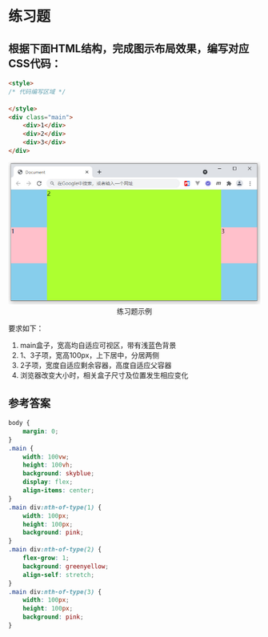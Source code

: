 # 练习题

## 根据下面HTML结构，完成图示布局效果，编写对应CSS代码：

```html
<style>
/* 代码编写区域 */

</style>
<div class="main">
    <div>1</div>
    <div>2</div>
    <div>3</div>
</div>
```
<div align=center>
	<img src="./img/4_练习_1.jpg" />
    <div>练习题示例</div>
</div>

要求如下：

1. main盒子，宽高均自适应可视区，带有浅蓝色背景
2. 1、3子项，宽高100px，上下居中，分居两侧
3. 2子项，宽度自适应剩余容器，高度自适应父容器
4. 浏览器改变大小时，相关盒子尺寸及位置发生相应变化

## 参考答案

```css
body {
    margin: 0;
}
.main {
    width: 100vw;
    height: 100vh;
    background: skyblue;
    display: flex;
    align-items: center;
}
.main div:nth-of-type(1) {
    width: 100px;
    height: 100px;
    background: pink;
}
.main div:nth-of-type(2) {
    flex-grow: 1;
    background: greenyellow;
    align-self: stretch;
}
.main div:nth-of-type(3) {
    width: 100px;
    height: 100px;
    background: pink;
}
```
